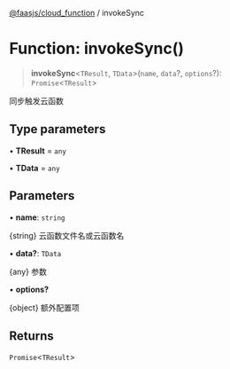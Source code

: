 [@faasjs/cloud_function](../README.md) / invokeSync

# Function: invokeSync()

> **invokeSync**\<`TResult`, `TData`\>(`name`, `data`?, `options`?): `Promise`\<`TResult`\>

同步触发云函数

## Type parameters

• **TResult** = `any`

• **TData** = `any`

## Parameters

• **name**: `string`

\{string\} 云函数文件名或云函数名

• **data?**: `TData`

\{any\} 参数

• **options?**

\{object\} 额外配置项

## Returns

`Promise`\<`TResult`\>
